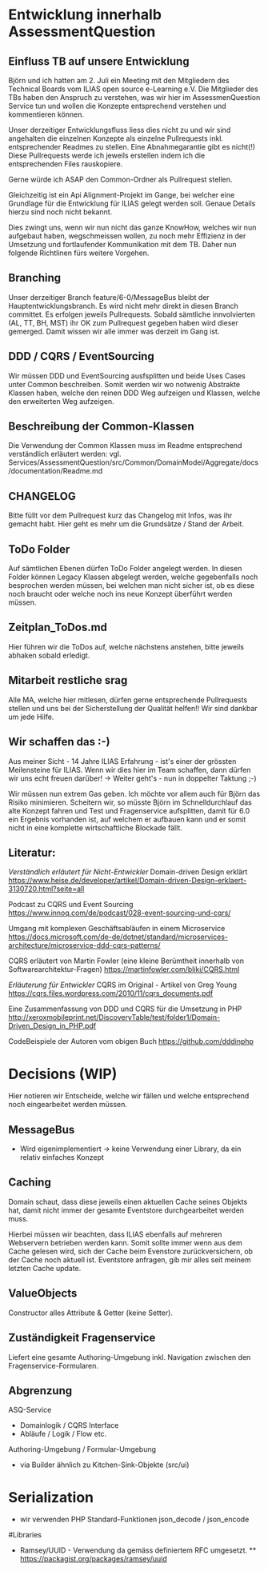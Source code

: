 # Entwicklung innerhalb AssessmentQuestion

## Einfluss TB auf unsere Entwicklung
Björn und ich hatten am 2. Juli ein Meeting mit den Mitgliedern des Technical Boards vom ILIAS open source e-Learning e.V. Die Mitglieder des TBs haben den Anspruch zu verstehen, was wir hier im AssessmenQuestion Service tun und wollen die Konzepte entsprechend verstehen und kommentieren können. 

Unser derzeitiger Entwicklungsfluss liess dies nicht zu und wir sind angehalten die einzelnen Konzepte als einzelne Pullrequests inkl. entsprechender Readmes zu stellen. Eine Abnahmegarantie gibt es nicht(!) Diese Pullrequests werde ich jeweils erstellen indem ich die entsprechenden Files rauskopiere.

Gerne würde ich ASAP den Common-Ordner als Pullrequest stellen.

Gleichzeitig ist ein Api Alignment-Projekt im Gange, bei welcher eine Grundlage für die Entwicklung für ILIAS gelegt werden soll. Genaue Details hierzu sind noch nicht bekannt.

Dies zwingt uns, wenn wir nun nicht das ganze KnowHow, welches wir nun aufgebaut haben, wegschmeissen wollen, zu noch mehr Effizienz in der Umsetzung und fortlaufender Kommunikation mit dem TB. Daher nun folgende Richtlinen fürs weitere Vorgehen.

## Branching
Unser derzeitiger Branch feature/6-0/MessageBus bleibt der Hauptentwicklungsbranch. Es wird nicht mehr direkt in diesen Branch committet. Es erfolgen jeweils Pullrequests. Sobald sämtliche innvolvierten (AL, TT, BH, MST) ihr OK zum Pullrequest gegeben haben wird dieser gemerged. Damit wissen wir alle immer was derzeit im Gang ist.

## DDD / CQRS / EventSourcing
Wir müssen DDD und EventSourcing ausfsplitten und beide Uses Cases unter Common beschreiben. Somit werden wir wo notwenig Abstrakte Klassen haben, welche den reinen DDD Weg aufzeigen und Klassen, welche den erweiterten Weg aufzeigen.

## Beschreibung der Common-Klassen
Die Verwendung der Common Klassen muss im Readme entsprechend verständlich erläutert werden: vgl. Services/AssessmentQuestion/src/Common/DomainModel/Aggregate/docs/documentation/Readme.md

## CHANGELOG
Bitte füllt vor dem Pullrequest kurz das Changelog mit Infos, was ihr gemacht habt. Hier geht es mehr um die Grundsätze / Stand der Arbeit.

## ToDo Folder
Auf sämtlichen Ebenen dürfen ToDo Folder angelegt werden. In diesen Folder können Legacy Klassen abgelegt werden, welche gegebenfalls noch besprochen werden müssen, bei welchen man nicht sicher ist, ob es diese noch braucht oder welche noch ins neue Konzept überführt werden müssen.

## Zeitplan_ToDos.md
Hier führen wir die ToDos auf, welche nächstens anstehen, bitte jeweils abhaken sobald erledigt.

## Mitarbeit restliche srag
Alle MA, welche hier mitlesen, dürfen gerne entsprechende Pullrequests stellen und uns bei der Sicherstellung der Qualität helfen!! Wir sind dankbar um jede Hilfe.

## Wir schaffen das :-)
Aus meiner Sicht - 14 Jahre ILIAS Erfahrung - ist's einer der grössten Meilensteine für ILIAS. Wenn wir dies hier im Team schaffen, dann dürfen wir uns echt freuen darüber! -> Weiter geht's - nun in doppelter Taktung ;-)

Wir müssen nun extrem Gas geben. Ich möchte vor allem auch für Björn das Risiko minimieren. Scheitern wir, so müsste Björn im Schnelldurchlauf das alte Konzept fahren und Test und Fragenservice aufsplitten, damit für 6.0 ein Ergebnis vorhanden ist, auf welchem er aufbauen kann und er somit nicht in eine komplette wirtschaftliche Blockade fällt.

## Literatur:
*Verständlich erläutert für Nicht-Entwickler*
Domain-driven Design erklärt
https://www.heise.de/developer/artikel/Domain-driven-Design-erklaert-3130720.html?seite=all

Podcast zu CQRS und Event Sourcing
https://www.innoq.com/de/podcast/028-event-sourcing-und-cqrs/

Umgang mit komplexen Geschäftsabläufen in einem Microservice
https://docs.microsoft.com/de-de/dotnet/standard/microservices-architecture/microservice-ddd-cqrs-patterns/

CQRS erläutert von Martin Fowler (eine kleine Berümtheit innerhalb von Softwarearchitektur-Fragen) 
https://martinfowler.com/bliki/CQRS.html


*Erläuterung für Entwickler*
CQRS im Original - Artikel von Greg Young
https://cqrs.files.wordpress.com/2010/11/cqrs_documents.pdf

Eine Zusammenfassung von DDD und CQRS für die Umsetzung in PHP
http://xeroxmobileprint.net/DiscoveryTable/test/folder1/Domain-Driven_Design_in_PHP.pdf

CodeBeispiele der Autoren vom obigen Buch
https://github.com/dddinphp


# Decisions (WIP)
Hier notieren wir Entscheide, welche wir fällen und welche entsprechend noch eingearbeitet werden müssen.
## MessageBus
* Wird eigenimplementiert -> keine Verwendung einer Library, da ein relativ einfaches Konzept

## Caching
Domain schaut, dass diese jeweils einen aktuellen Cache seines Objekts hat, damit nicht immer der gesamte Eventstore durchgearbeitet werden muss.

Hierbei müssen wir beachten, dass ILIAS ebenfalls auf mehreren Webservern betrieben werden kann. Somit sollte immer wenn aus dem Cache gelesen wird, sich der Cache beim Evenstore zurückversichern, ob der Cache noch aktuell ist. Eventstore anfragen, gib mir alles seit meinem letzten Cache update.

## ValueObjects
Constructor alles Attribute
& Getter (keine Setter).

## Zuständigkeit Fragenservice
Liefert eine gesamte Authoring-Umgebung inkl. Navigation zwischen den Fragenservice-Formularen.

## Abgrenzung
ASQ-Service
* Domainlogik / CQRS Interface
* Abläufe / Logik / Flow etc.

Authoring-Umgebung / Formular-Umgebung
* via Builder ähnlich zu Kitchen-Sink-Objekte (src/ui)

# Serialization
* wir verwenden PHP Standard-Funktionen json_decode / json_encode


#Libraries
* Ramsey/UUID - Verwendung da gemäss definiertem RFC umgesetzt.
** https://packagist.org/packages/ramsey/uuid

